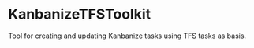 KanbanizeTFSToolkit
===================

Tool for creating and updating Kanbanize tasks using TFS tasks as basis.